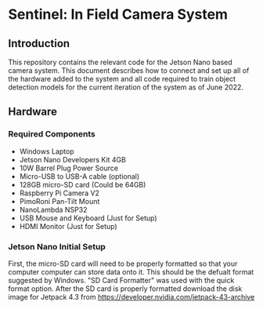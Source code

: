 # Sentinel: In Field Camera System
## Introduction
This repository contains the relevant code for the Jetson Nano based camera system.
This document describes how to connect and set up all of the hardware added to the system and all code required to 
train object detection models for the current iteration of the system as of June 2022.

## Hardware
### Required Components
- Windows Laptop
- Jetson Nano Developers Kit 4GB
- 10W Barrel Plug Power Source
- Micro-USB to USB-A cable (optional)
- 128GB micro-SD card (Could be 64GB)
- Raspberry Pi Camera V2
- PimoRoni Pan-Tilt Mount
- NanoLambda NSP32
- USB Mouse and Keyboard (Just for Setup)
- HDMI Monitor (Just for Setup)

### Jetson Nano Initial Setup
First, the micro-SD card will need to be properly formatted so that your computer computer can store data onto it.
This should be the defualt format suggested by Windows. "SD Card Formatter" was used with the quick format option.
After the SD card is properly formatted download the disk image for Jetpack 4.3 from https://developer.nvidia.com/jetpack-43-archive


